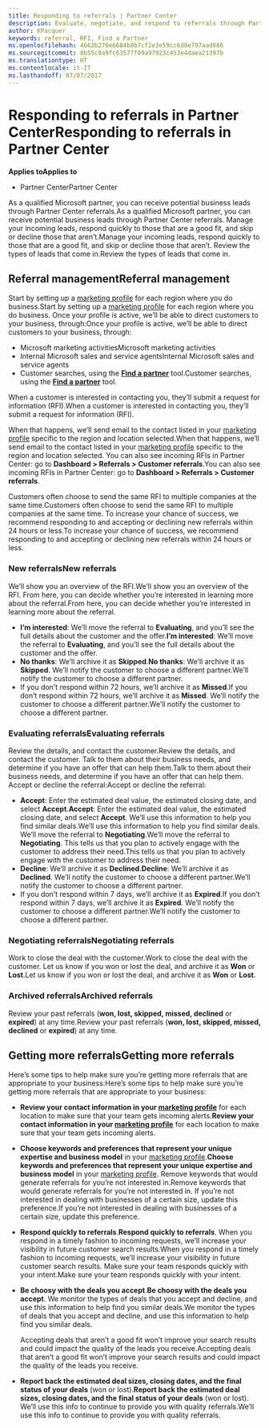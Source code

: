 ```yaml
---
title: Responding to referrals | Partner Center
description: Evaluate, negotiate, and respond to referrals through Partner Center.
author: KPacquer
keywords: referral, RFI, Find a Partner
ms.openlocfilehash: 4662b270e6684b8b7cf2e3e59cc6d8e797aad086
ms.sourcegitcommit: 8b55c0a9fc63577f09a97923c453e4daea21397b
ms.translationtype: HT
ms.contentlocale: it-IT
ms.lasthandoff: 07/07/2017
---
```

# <a name="responding-to-referrals-in-partner-center"></a><span data-ttu-id="b4017-104">Responding to referrals in Partner Center</span><span class="sxs-lookup"><span data-stu-id="b4017-104">Responding to referrals in Partner Center</span></span>

**<span data-ttu-id="b4017-105">Applies to</span><span class="sxs-lookup"><span data-stu-id="b4017-105">Applies to</span></span>**

-  <span data-ttu-id="b4017-106">Partner Center</span><span class="sxs-lookup"><span data-stu-id="b4017-106">Partner Center</span></span>

<span data-ttu-id="b4017-107">As a qualified Microsoft partner, you can receive potential business leads through Partner Center referrals.</span><span class="sxs-lookup"><span data-stu-id="b4017-107">As a qualified Microsoft partner, you can receive potential business leads through Partner Center referrals.</span></span> <span data-ttu-id="b4017-108">Manage your incoming leads, respond quickly to those that are a good fit, and skip or decline those that aren’t.</span><span class="sxs-lookup"><span data-stu-id="b4017-108">Manage your incoming leads, respond quickly to those that are a good fit, and skip or decline those that aren’t.</span></span> <span data-ttu-id="b4017-109">Review the types of leads that come in.</span><span class="sxs-lookup"><span data-stu-id="b4017-109">Review the types of leads that come in.</span></span> 

## <a name="referral-management"></a><span data-ttu-id="b4017-110">Referral management</span><span class="sxs-lookup"><span data-stu-id="b4017-110">Referral management</span></span>

<span data-ttu-id="b4017-111">Start by setting up a [marketing profile](create-a-marketing-profile.md) for each region where you do business.</span><span class="sxs-lookup"><span data-stu-id="b4017-111">Start by setting up a [marketing profile](create-a-marketing-profile.md) for each region where you do business.</span></span> <span data-ttu-id="b4017-112">Once your profile is active, we’ll be able to direct customers to your business, through:</span><span class="sxs-lookup"><span data-stu-id="b4017-112">Once your profile is active, we’ll be able to direct customers to your business, through:</span></span>

*  <span data-ttu-id="b4017-113">Microsoft marketing activities</span><span class="sxs-lookup"><span data-stu-id="b4017-113">Microsoft marketing activities</span></span>
*  <span data-ttu-id="b4017-114">Internal Microsoft sales and service agents</span><span class="sxs-lookup"><span data-stu-id="b4017-114">Internal Microsoft sales and service agents</span></span>
*  <span data-ttu-id="b4017-115">Customer searches, using the **[Find a partner](https://partnercenter.microsoft.com/pcv/search)** tool.</span><span class="sxs-lookup"><span data-stu-id="b4017-115">Customer searches, using the **[Find a partner](https://partnercenter.microsoft.com/pcv/search)** tool.</span></span>

<span data-ttu-id="b4017-116">When a customer is interested in contacting you, they’ll submit a request for information (RFI).</span><span class="sxs-lookup"><span data-stu-id="b4017-116">When a customer is interested in contacting you, they’ll submit a request for information (RFI).</span></span> 

<span data-ttu-id="b4017-117">When that happens, we’ll send email to the contact listed in your [marketing profile](create-a-marketing-profile.md) specific to the region and location selected.</span><span class="sxs-lookup"><span data-stu-id="b4017-117">When that happens, we’ll send email to the contact listed in your [marketing profile](create-a-marketing-profile.md) specific to the region and location selected.</span></span> <span data-ttu-id="b4017-118">You can also see incoming RFIs in Partner Center: go to **Dashboard > Referrals > Customer referrals**.</span><span class="sxs-lookup"><span data-stu-id="b4017-118">You can also see incoming RFIs in Partner Center: go to **Dashboard > Referrals > Customer referrals**.</span></span>

<span data-ttu-id="b4017-119">Customers often choose to send the same RFI to multiple companies at the same time.</span><span class="sxs-lookup"><span data-stu-id="b4017-119">Customers often choose to send the same RFI to multiple companies at the same time.</span></span> <span data-ttu-id="b4017-120">To increase your chance of success, we recommend responding to and accepting or declining new referrals within 24 hours or less.</span><span class="sxs-lookup"><span data-stu-id="b4017-120">To increase your chance of success, we recommend responding to and accepting or declining new referrals within 24 hours or less.</span></span>

### <a name="new-referrals"></a><span data-ttu-id="b4017-121">New referrals</span><span class="sxs-lookup"><span data-stu-id="b4017-121">New referrals</span></span>

<span data-ttu-id="b4017-122">We’ll show you an overview of the RFI.</span><span class="sxs-lookup"><span data-stu-id="b4017-122">We’ll show you an overview of the RFI.</span></span> <span data-ttu-id="b4017-123">From here, you can decide whether you’re interested in learning more about the referral.</span><span class="sxs-lookup"><span data-stu-id="b4017-123">From here, you can decide whether you’re interested in learning more about the referral.</span></span> 

*  <span data-ttu-id="b4017-124">**I’m interested**: We’ll move the referral to **Evaluating**, and you’ll see the full details about the customer and the offer.</span><span class="sxs-lookup"><span data-stu-id="b4017-124">**I’m interested**: We’ll move the referral to **Evaluating**, and you’ll see the full details about the customer and the offer.</span></span> 
*  <span data-ttu-id="b4017-125">**No thanks**: We’ll archive it as **Skipped**.</span><span class="sxs-lookup"><span data-stu-id="b4017-125">**No thanks**: We’ll archive it as **Skipped**.</span></span> <span data-ttu-id="b4017-126">We’ll notify the customer to choose a different partner.</span><span class="sxs-lookup"><span data-stu-id="b4017-126">We’ll notify the customer to choose a different partner.</span></span>
*  <span data-ttu-id="b4017-127">If you don’t respond within 72 hours, we’ll archive it as **Missed**.</span><span class="sxs-lookup"><span data-stu-id="b4017-127">If you don’t respond within 72 hours, we’ll archive it as **Missed**.</span></span> <span data-ttu-id="b4017-128">We’ll notify the customer to choose a different partner.</span><span class="sxs-lookup"><span data-stu-id="b4017-128">We’ll notify the customer to choose a different partner.</span></span>

### <a name="evaluating-referrals"></a><span data-ttu-id="b4017-129">Evaluating referrals</span><span class="sxs-lookup"><span data-stu-id="b4017-129">Evaluating referrals</span></span>

<span data-ttu-id="b4017-130">Review the details, and contact the customer.</span><span class="sxs-lookup"><span data-stu-id="b4017-130">Review the details, and contact the customer.</span></span> <span data-ttu-id="b4017-131">Talk to them about their business needs, and determine if you have an offer that can help them.</span><span class="sxs-lookup"><span data-stu-id="b4017-131">Talk to them about their business needs, and determine if you have an offer that can help them.</span></span> <span data-ttu-id="b4017-132">Accept or decline the referral:</span><span class="sxs-lookup"><span data-stu-id="b4017-132">Accept or decline the referral:</span></span> 

*  <span data-ttu-id="b4017-133">**Accept**: Enter the estimated deal value, the estimated closing date, and select **Accept**.</span><span class="sxs-lookup"><span data-stu-id="b4017-133">**Accept**: Enter the estimated deal value, the estimated closing date, and select **Accept**.</span></span> <span data-ttu-id="b4017-134">We’ll use this information to help you find similar deals.</span><span class="sxs-lookup"><span data-stu-id="b4017-134">We’ll use this information to help you find similar deals.</span></span> <span data-ttu-id="b4017-135">We’ll move the referral to **Negotiating**.</span><span class="sxs-lookup"><span data-stu-id="b4017-135">We’ll move the referral to **Negotiating**.</span></span> <span data-ttu-id="b4017-136">This tells us that you plan to actively engage with the customer to address their need.</span><span class="sxs-lookup"><span data-stu-id="b4017-136">This tells us that you plan to actively engage with the customer to address their need.</span></span>
*  <span data-ttu-id="b4017-137">**Decline**: We’ll archive it as **Declined**.</span><span class="sxs-lookup"><span data-stu-id="b4017-137">**Decline**: We’ll archive it as **Declined**.</span></span> <span data-ttu-id="b4017-138">We’ll notify the customer to choose a different partner.</span><span class="sxs-lookup"><span data-stu-id="b4017-138">We’ll notify the customer to choose a different partner.</span></span>
*  <span data-ttu-id="b4017-139">If you don’t respond within 7 days, we’ll archive it as **Expired**.</span><span class="sxs-lookup"><span data-stu-id="b4017-139">If you don’t respond within 7 days, we’ll archive it as **Expired**.</span></span> <span data-ttu-id="b4017-140">We’ll notify the customer to choose a different partner.</span><span class="sxs-lookup"><span data-stu-id="b4017-140">We’ll notify the customer to choose a different partner.</span></span>

### <a name="negotiating-referrals"></a><span data-ttu-id="b4017-141">Negotiating referrals</span><span class="sxs-lookup"><span data-stu-id="b4017-141">Negotiating referrals</span></span>

<span data-ttu-id="b4017-142">Work to close the deal with the customer.</span><span class="sxs-lookup"><span data-stu-id="b4017-142">Work to close the deal with the customer.</span></span> <span data-ttu-id="b4017-143">Let us know if you won or lost the deal, and archive it as **Won** or **Lost**.</span><span class="sxs-lookup"><span data-stu-id="b4017-143">Let us know if you won or lost the deal, and archive it as **Won** or **Lost**.</span></span> 

### <a name="archived-referrals"></a><span data-ttu-id="b4017-144">Archived referrals</span><span class="sxs-lookup"><span data-stu-id="b4017-144">Archived referrals</span></span>

<span data-ttu-id="b4017-145">Review your past referrals (**won, lost, skipped, missed, declined** or **expired**) at any time.</span><span class="sxs-lookup"><span data-stu-id="b4017-145">Review your past referrals (**won, lost, skipped, missed, declined** or **expired**) at any time.</span></span> 

## <a name="getting-more-referrals"></a><span data-ttu-id="b4017-146">Getting more referrals</span><span class="sxs-lookup"><span data-stu-id="b4017-146">Getting more referrals</span></span>

<span data-ttu-id="b4017-147">Here’s some tips to help make sure you’re getting more referrals that are appropriate to your business:</span><span class="sxs-lookup"><span data-stu-id="b4017-147">Here’s some tips to help make sure you’re getting more referrals that are appropriate to your business:</span></span>

*  <span data-ttu-id="b4017-148">**Review your contact information in your [marketing profile](create-a-marketing-profile.md)** for each location to make sure that your team gets incoming alerts.</span><span class="sxs-lookup"><span data-stu-id="b4017-148">**Review your contact information in your [marketing profile](create-a-marketing-profile.md)** for each location to make sure that your team gets incoming alerts.</span></span>

*  <span data-ttu-id="b4017-149">**Choose keywords and preferences that represent your unique expertise and business model** in your [marketing profile](create-a-marketing-profile.md).</span><span class="sxs-lookup"><span data-stu-id="b4017-149">**Choose keywords and preferences that represent your unique expertise and business model** in your [marketing profile](create-a-marketing-profile.md).</span></span> <span data-ttu-id="b4017-150">Remove keywords that would generate referrals for you’re not interested in.</span><span class="sxs-lookup"><span data-stu-id="b4017-150">Remove keywords that would generate referrals for you’re not interested in.</span></span> <span data-ttu-id="b4017-151">If you’re not interested in dealing with businesses of a certain size, update this preference.</span><span class="sxs-lookup"><span data-stu-id="b4017-151">If you’re not interested in dealing with businesses of a certain size, update this preference.</span></span>

*  <span data-ttu-id="b4017-152">**Respond quickly to referrals**.</span><span class="sxs-lookup"><span data-stu-id="b4017-152">**Respond quickly to referrals**.</span></span> <span data-ttu-id="b4017-153">When you respond in a timely fashion to incoming requests, we’ll increase your visibility in future customer search results.</span><span class="sxs-lookup"><span data-stu-id="b4017-153">When you respond in a timely fashion to incoming requests, we’ll increase your visibility in future customer search results.</span></span> <span data-ttu-id="b4017-154">Make sure your team responds quickly with your intent.</span><span class="sxs-lookup"><span data-stu-id="b4017-154">Make sure your team responds quickly with your intent.</span></span>

*  <span data-ttu-id="b4017-155">**Be choosy with the deals you accept**.</span><span class="sxs-lookup"><span data-stu-id="b4017-155">**Be choosy with the deals you accept**.</span></span> <span data-ttu-id="b4017-156">We monitor the types of deals that you accept and decline, and use this information to help find you similar deals.</span><span class="sxs-lookup"><span data-stu-id="b4017-156">We monitor the types of deals that you accept and decline, and use this information to help find you similar deals.</span></span> 

   <span data-ttu-id="b4017-157">Accepting deals that aren’t a good fit won’t improve your search results and could impact the quality of the leads you receive.</span><span class="sxs-lookup"><span data-stu-id="b4017-157">Accepting deals that aren’t a good fit won’t improve your search results and could impact the quality of the leads you receive.</span></span>

*  <span data-ttu-id="b4017-158">**Report back the estimated deal sizes, closing dates, and the final status of your deals** (won or lost).</span><span class="sxs-lookup"><span data-stu-id="b4017-158">**Report back the estimated deal sizes, closing dates, and the final status of your deals** (won or lost).</span></span> <span data-ttu-id="b4017-159">We’ll use this info to continue to provide you with quality referrals.</span><span class="sxs-lookup"><span data-stu-id="b4017-159">We’ll use this info to continue to provide you with quality referrals.</span></span>
